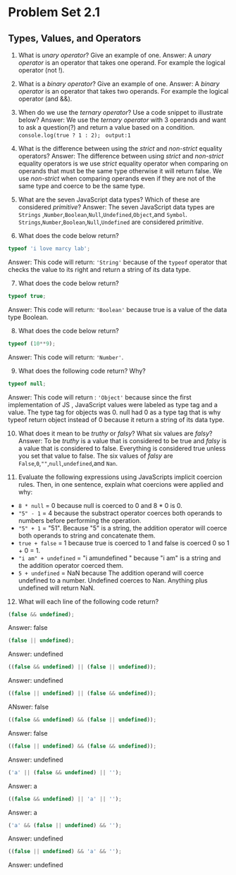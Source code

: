 # Problem Set 2.1
## Types, Values, and Operators

1. What is _unary operator_? Give an example of one.
Answer: A _unary operator_ is an operator that takes one operand. For example the logical operator (not !).

2. What is a _binary operator_? Give an example of one.
Answer: A _binary operator_ is an operator that takes two operands. For example the logical operator (and &&).

3. When do we use the _ternary operator_? Use a code snippet to illustrate below?
Answer: We use the _ternary operator_ with 3 operands and want to ask a question(?) and return a value based on a condition.
`console.log(true ? 1 : 2);`
` output:1`


4. What is the difference between using the _strict_ and _non-strict_ equality operators?
Answer: The difference between using _strict_ and _non-strict_ equality operators is we use _strict_ equality operator when comparing  on operands that must be the same type otherwise it will return false. We use _non-strict_ when comparing operands even if they are not of the same type and coerce to be the same type.

5. What are the seven JavaScript data types? Which of these are considered _primitive_?
Answer: The seven JavaScript data types are `Strings` ,`Number`,`Boolean`,`Null`,`Undefined`,`Object`,and `Symbol`. `Strings`,`Number`,`Boolean`,`Null`,`Undefined` are considered _primitive_.

6. What does the code below return?
  ```javascript
  typeof 'i love marcy lab';
  ```
Answer: This code will return: `'String'` because of the `typeof` operator that checks the value to its right and return a string of its data type.

7. What does the code below return?
  ```javascript
  typeof true;
  ```
Answer: This code will return: `'Boolean'` because true is a value of the data type Boolean.

8. What does the code below return?
  ```javascript
  typeof (10**9);
  ```
Answer: This code will return: `'Number'`.  

9. What does the following code return? Why?
  ```javascript
  typeof null;
  ```
Answer: This code will return : `'Object'` because since the first implementation of JS , JavaScript values were labeled as type tag and a value. The type tag for objects was 0. null had 0 as a type tag that is why typeof return object instead of 0 because it return a string of its data type.

10. What does it mean to be _truthy_ or _falsy_? What six values are _falsy_?
Answer: To be _truthy_  is a value that is considered to be true and _falsy_ is a value that is considered to false. Everything is considered true unless you set that value to false. The six values of _falsy_ are `False`,`0`,`""`,`null`,`undefined`,and `Nan`.

11. Evaluate the following expressions using JavaScripts implicit coercion rules. Then, in one sentence, explain what coercions were applied and why:
  * `8 * null`  = 0 because null is coerced to 0 and 8 * 0 is 0.
  * `"5" - 1`  = 4 because the substract operator coerces both operands to numbers before performing the operation.
  * `"5" + 1` = "51". Because "5" is a string, the addition operator will coerce both operands to string and concatenate them.
  * `true + false` = 1 because true is coerced to 1 and false is coerced 0 so 1 + 0 = 1.
  * `"i am" + undefined` = "i amundefined " because "i am" is a string and the addition operator coerced them.
  * `5 + undefined` = NaN because The addition operand will coerce undefined to a number. Undefined coerces to Nan. Anything plus undefined will return NaN.

12. What will each line of the following code return?
  
   ```javascript
   (false && undefined);
   ```
Answer: false

   ```javascript
   (false || undefined);
   ```
Answer: undefined

   ```javascript
   ((false && undefined) || (false || undefined));
   ```
Answer: undefined    
   

   ```javascript
   ((false || undefined) || (false && undefined));
   ```
ANswer: false

   ```javascript
   ((false && undefined) && (false || undefined));
   ```
Answer: false 

   ```javascript
   ((false || undefined) && (false && undefined));
   ```
Answer: undefined    
   
   ```javascript
   ('a' || (false && undefined) || '');
   ```
Answer: a   

   ```javascript
   ((false && undefined) || 'a' || '');
   ```
Answer: a       
   
   ```javascript
   ('a' && (false || undefined) && '');
   ```
Answer: undefined
   ```javascript
   ((false || undefined) && 'a' && '');
   ```
Answer: undefined